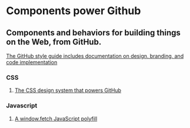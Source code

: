 # Components power Github

## Components and behaviors for building things on the Web, from GitHub.

[The GitHub style guide includes documentation on design, branding, and code implementation](https://styleguide.github.com/)

### CSS

1. [The CSS design system that powers GitHub](https://primer.style/css)

### Javascript

1. [A window.fetch JavaScript polyfill](https://github.com/github/fetch)